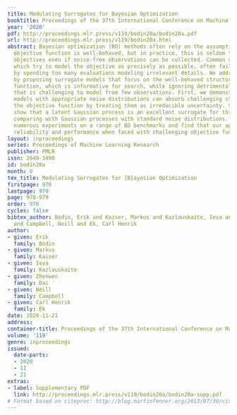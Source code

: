```yaml
---
title: Modulating Surrogates for Bayesian Optimization
booktitle: Proceedings of the 37th International Conference on Machine Learning
year: '2020'
pdf: http://proceedings.mlr.press/v119/bodin20a/bodin20a.pdf
url: http://proceedings.mlr.press/v119/bodin20a.html
abstract: Bayesian optimization (BO) methods often rely on the assumption that the
  objective function is well-behaved, but in practice, this is seldom true for real-world
  objectives even if noise-free observations can be collected. Common approaches,
  which try to model the objective as precisely as possible, often fail to make progress
  by spending too many evaluations modeling irrelevant details. We address this issue
  by proposing surrogate models that focus on the well-behaved structure in the objective
  function, which is informative for search, while ignoring detrimental structure
  that is challenging to model from few observations. First, we demonstrate that surrogate
  models with appropriate noise distributions can absorb challenging structures in
  the objective function by treating them as irreducible uncertainty. Secondly, we
  show that a latent Gaussian process is an excellent surrogate for this purpose,
  comparing with Gaussian processes with standard noise distributions. We perform
  numerous experiments on a range of BO benchmarks and find that our approach improves
  reliability and performance when faced with challenging objective functions.
layout: inproceedings
series: Proceedings of Machine Learning Research
publisher: PMLR
issn: 2640-3498
id: bodin20a
month: 0
tex_title: Modulating Surrogates for {B}ayesian Optimization
firstpage: 970
lastpage: 979
page: 970-979
order: 970
cycles: false
bibtex_author: Bodin, Erik and Kaiser, Markus and Kazlauskaite, Ieva and Dai, Zhenwen
  and Campbell, Neill and Ek, Carl Henrik
author:
- given: Erik
  family: Bodin
- given: Markus
  family: Kaiser
- given: Ieva
  family: Kazlauskaite
- given: Zhenwen
  family: Dai
- given: Neill
  family: Campbell
- given: Carl Henrik
  family: Ek
date: 2020-11-21
address: 
container-title: Proceedings of the 37th International Conference on Machine Learning
volume: '119'
genre: inproceedings
issued:
  date-parts:
  - 2020
  - 11
  - 21
extras:
- label: Supplementary PDF
  link: http://proceedings.mlr.press/v119/bodin20a/bodin20a-supp.pdf
# Format based on citeproc: http://blog.martinfenner.org/2013/07/30/citeproc-yaml-for-bibliographies/
---
```

